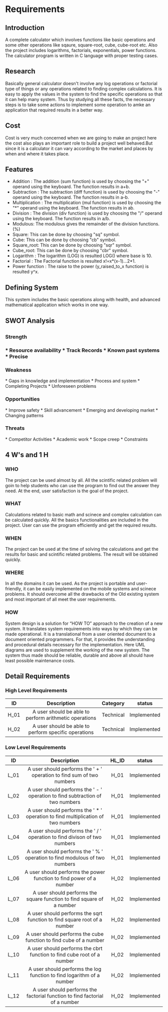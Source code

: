 <h1> Requirements </h1>

<h2> Introduction </h2>

A complete calculator which involves functions like basic operations and some other operations like sqaure, square-root, cube, cube-root etc. Also the project includes logarithms, factorials, exponentials, power functions. The calculator program is written in C language with proper testing cases.

<h2> Research </h2>

Basically general calculator doesn't involve any log operations or factorial type of things or any operations related to finding complex calculations. It is easy to apply the values in the system to find the specific operations so that it can help many system. Thus by studying all these facts, the necessary steps is to take some actions to implement some operation to amke an application that required results in a better way.

<h2> Cost </h2>

Cost is very much concerned when we are going to make an project here the cost also plays an important role to build a project well behaved.But since it is a calculator it can vary according to the market and places by when and where it takes place.

<h2> Features </h2>

* Addition : The addition (sum function) is used by choosing the "+" operand using the keyboard. The function results in a+b.
* Subtraction : The subtraction (diff function) is used by choosing the "-" operand using the keyboard. The function results in a-b.
* Multiplication : The multiplication (mul function) is used by choosing the "*" operand using the keyboard. The function results in ab.
* Division : The division (div function) is used by choosing the "/" operand using the keyboard. The function results in a/b.
* Modulous: The modulous gives the remainder of the division functions.(%)
* Square: This can be done by choosing "sq" symbol.
* Cube: This can be done by choosing "cb" symbol.
* Square_root: This can be done by choosing "sqr" symbol.
* Cube_root: This can be done by choosing "cbr" symbol.
* Logarithm : The logarithm (LOG) is resulted LOG() where base is 10.
* Factorial : The Factorial function is resulted x!=x*(x-1)...2*1.
* Power function : The raise to the power (y_raised_to_x function) is resulted y^x.

<h2> Defining System </h2>

This system includes the basic operations along with health, and advanced mathematical application which works in one way.

<h2> SWOT Analysis <h2>
<h3>Strength<h3>
* Resource availability
* Track Records
* Known past systems
* Precise
<h3>Weakness</h3>
* Gaps in knowledge and implementation
* Process and system
* Completing Projects
* Unforeseen problems
<h3>Opportunities</h3>
* Improve safety
* Skill advancement
* Emerging and developing market
* Changing patterns
<h3>Threats</h3>
* Competitor Activities
* Academic work
* Scope creep
* Constraints

<h2> 4 W's and 1 H </h2>

<h3> WHO </h3>
The project can be used almost by all. All the scintific related problem will goin to help students who can use the program to find out the answer they need. At the end, user satisfaction is the goal of the project.

<h3> WHAT </h3>
Calculations related to basic math and scinece and complex calculation can be calculated quickly. All the basics functionalities are included in the project. User can use the program efficiently and get the required results.

<h3> WHEN </h3>
The project can be used at the time of solving the calculations and get the results for basic and scintific related problems. The result will be obtained quickly.

<h3> WHERE </h3>
In all the domains it can be used. As the project is portable and user-friendly, it can be easily implemented on the mobile systems and scinece problems. It should overcome all the drawbacks of the Old existing system and most important of all meet the user requirements.

<h3> HOW </h3>
System design is a solution for “HOW TO” approach to the creation of a new system. It translates system requirements into ways by which they can be made operational. It is a translational from a user oriented document to a document oriented programmers. For that, it provides the understanding and procedural details necessary for the implementation. Here UML diagrams are used to supplement the working of the new system. The system thus made should be reliable, durable and above all should have least possible maintenance costs.

<h2> Detail Requirements </h2>

<h3> High Level Requirements </h3>

|ID|	Description|	Category	|status|
|:----:|:-----:|:-----:|:------:|
|H_01|	A user should be able to perform arithmetic operations	|Technical	|Implemented|
|H_02	|A user should be able to perform specific operations|	Technical	|Implemented|


<h3> Low Level Requirements </h3>

|ID	|Description|	HL_ID	|status|
|:----:|:------:|:-----:|:------:|
|L_01|	A user should performs the ' + ' operation to find sum of two numbers|	H_01|	Implemented|
|L_02|	A user should performs the ' - ' operation to find subtraction of two numbers|	H_01|	Implemented|
|L_03|	A user should performs the ' * ' operation to find multiplication of two numbers|	H_01|	Implemented|
|L_04|	A user should performs the ' / ' operation to find divison of two numbers|	H_01|	Implemented|
|L_05|	A user should performs the ' % ' operation to find modulous of two numbers|	H_01|	Implemented|
|L_06|	A user should performs the power function to find power of a number|	H_02|	Implemented|
|L_07|	A user should performs the square function to find square of a number|	H_02|	Implemented|
|L_08|	A user should performs the sqrt function to find square root of a number|	H_02|	Implemented|
|L_09|	A user should performs the cube function to find cube  of a number|	H_02|	Implemented|
|L_10|	A user should performs the cbrt function to find cube root of a number|	H_02|	Implemented|
|L_11|	A user should performs the log function to find logarithm of a number|	H_02|	Implemented|
|L_12|	A user should performs the factorial function to find factorial of a number|	H_02|	Implemented|

